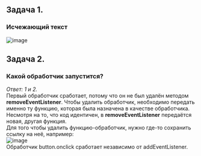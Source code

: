 ## Задача 1.   
### Исчежающий текст  
![image](https://user-images.githubusercontent.com/113675674/217559537-1dd16d35-81e6-454f-9de7-d07d2748ee93.png)  


## Задача 2.   
### Какой обработчик запустится?  
_Ответ: 1 и 2._  
Первый обработчик сработает, потому что он не был удалён методом **removeEventListener**. Чтобы удалить обработчик, необходимо передать именно ту функцию, которая была назначена в качестве обработчика. Несмотря на то, что код идентичен, в **removeEventListener** передаётся новая, другая функция.  
Для того чтобы удалить функцию-обработчик, нужно где-то сохранить ссылку на неё, например:  
![image](https://user-images.githubusercontent.com/113675674/217564496-814b3a31-88c5-4a0f-a128-e10edb55c7c3.png)  
Обработчик button.onclick сработает независимо от addEventListener.  



